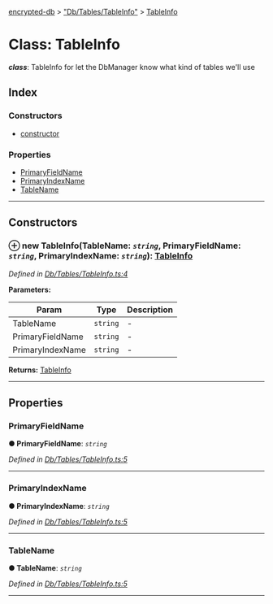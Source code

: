 [encrypted-db](../README.md) > ["Db/Tables/TableInfo"](../modules/_db_tables_tableinfo_.md) > [TableInfo](../classes/_db_tables_tableinfo_.tableinfo.md)



# Class: TableInfo

*__class__*: TableInfo for let the DbManager know what kind of tables we'll use


## Index

### Constructors

* [constructor](_db_tables_tableinfo_.tableinfo.md#constructor)


### Properties

* [PrimaryFieldName](_db_tables_tableinfo_.tableinfo.md#primaryfieldname)
* [PrimaryIndexName](_db_tables_tableinfo_.tableinfo.md#primaryindexname)
* [TableName](_db_tables_tableinfo_.tableinfo.md#tablename)



---
## Constructors
<a id="constructor"></a>


### ⊕ **new TableInfo**(TableName: *`string`*, PrimaryFieldName: *`string`*, PrimaryIndexName: *`string`*): [TableInfo](_db_tables_tableinfo_.tableinfo.md)


*Defined in [Db/Tables/TableInfo.ts:4](https://github.com/carathorys/encrypted-db/blob/05b3f42/src/Db/Tables/TableInfo.ts#L4)*



**Parameters:**

| Param | Type | Description |
| ------ | ------ | ------ |
| TableName | `string`   |  - |
| PrimaryFieldName | `string`   |  - |
| PrimaryIndexName | `string`   |  - |





**Returns:** [TableInfo](_db_tables_tableinfo_.tableinfo.md)

---


## Properties
<a id="primaryfieldname"></a>

###  PrimaryFieldName

**●  PrimaryFieldName**:  *`string`* 

*Defined in [Db/Tables/TableInfo.ts:5](https://github.com/carathorys/encrypted-db/blob/05b3f42/src/Db/Tables/TableInfo.ts#L5)*





___

<a id="primaryindexname"></a>

###  PrimaryIndexName

**●  PrimaryIndexName**:  *`string`* 

*Defined in [Db/Tables/TableInfo.ts:5](https://github.com/carathorys/encrypted-db/blob/05b3f42/src/Db/Tables/TableInfo.ts#L5)*





___

<a id="tablename"></a>

###  TableName

**●  TableName**:  *`string`* 

*Defined in [Db/Tables/TableInfo.ts:5](https://github.com/carathorys/encrypted-db/blob/05b3f42/src/Db/Tables/TableInfo.ts#L5)*





___


